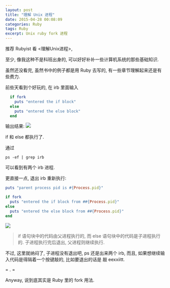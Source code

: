 ```yaml
---
layout: post
title: "理解 Unix 进程"
date: 2015-04-28 00:08:09
categories: Ruby
tags: Ruby
excerpt: Unix ruby fork 进程
---
```

<!--more-->
推荐 Rubyist 看 <理解Unix进程>,

至少, 像我这种不是科班出身的, 可以好好补补一些计算机系统的那些基础知识.

虽然还没看完, 虽然书中的例子都是用 Ruby 去写的, 有一些章节理解起来还是有些费力.

前些天看到个好玩的, 在 irb 里面输入

```ruby
  if fork
    puts "entered the if block"
  else
    puts "entered the else block"
  end
```

输出结果:
![](http://ww2.sinaimg.cn/mw690/62fdd4d5gw1es7klghsxdj20jy0a4jsg.jpg)

if 和 else 都执行了.

通过

`ps -ef | grep irb`

可以看到有两个 irb 进程.

更直接一点, 退出 irb 重新执行:

```ruby
puts "parent process pid is #{Process.pid}"

if fork
  puts "entered the if block from ##{Process.pid}"
else
  puts "entered the else block from ##{Process.pid}"
end
```

![](http://ww1.sinaimg.cn/mw690/62fdd4d5gw1es7klik5t8j20sw0cumz2.jpg)

> if 语句块中的代码由父进程执行的, 而 else 语句块中的代码是子进程执行的. 子进程执行完后退出, 父进程则继续执行.

不过, 这里就纳闷了, 子进程没有退出吧, ps 还是出来两个 irb, 而且, 如果想继续输入代码是得隔着一个按键敲的, 比如要退出的话是 敲 eexxiitt.

= .  =

Anyway, 说到底其实是 Ruby 里的 fork 用法.
